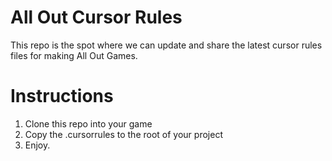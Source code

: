 # All Out Cursor Rules
This repo is the spot where we can update and share the latest cursor rules files for making All Out Games.

# Instructions
1. Clone this repo into your game
2. Copy the .cursorrules to the root of your project
3. Enjoy.
